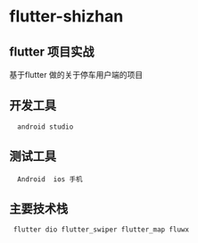 # flutter-shizhan
## flutter 项目实战

基于flutter 做的关于停车用户端的项目

## 开发工具

```````````````````````````````````````````
  android studio
```````````````````````````````````````````

## 测试工具

```````````````````````````````````````````
  Android  ios 手机
```````````````````````````````````````````

## 主要技术栈

```````````````````````````````````````````
 flutter dio flutter_swiper flutter_map fluwx

```````````````````````````````````````````
